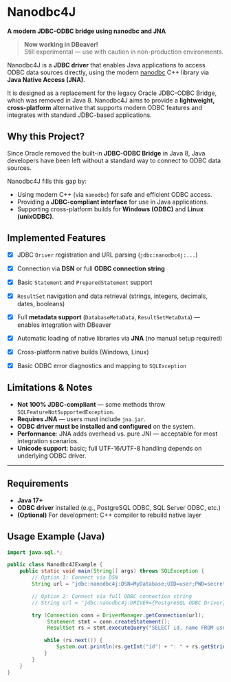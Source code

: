 # Nanodbc4J

**A modern JDBC-ODBC bridge using nanodbc and JNA**

>  **Now working in DBeaver!**  
>  Still experimental — use with caution in non-production environments.

Nanodbc4J is a **JDBC driver** that enables Java applications to access ODBC data sources directly, using the modern [nanodbc](https://github.com/nanodbc/nanodbc ) C++ library via **Java Native Access (JNA)**.

It is designed as a replacement for the legacy Oracle JDBC-ODBC Bridge, which was removed in Java 8. Nanodbc4J aims to provide a **lightweight, cross-platform** alternative that supports modern ODBC features and integrates with standard JDBC-based applications.

##  Why this Project?

Since Oracle removed the built-in **JDBC-ODBC Bridge** in Java 8, Java developers have been left without a standard way to connect to ODBC data sources.

Nanodbc4J fills this gap by:

- Using modern C++ (via `nanodbc`) for safe and efficient ODBC access.
- Providing a **JDBC-compliant interface** for use in Java applications.
- Supporting cross-platform builds for **Windows (ODBC)** and **Linux (unixODBC)**.

##  Implemented Features

- [x] JDBC `Driver` registration and URL parsing (`jdbc:nanodbc4j:...`)
- [x] Connection via **DSN** or full **ODBC connection string**
- [x] Basic `Statement` and `PreparedStatement` support
- [x] `ResultSet` navigation and data retrieval (strings, integers, decimals, dates, booleans)
- [x] Full **metadata support** (`DatabaseMetaData`, `ResultSetMetaData`) — enables integration with DBeaver
- [x] Automatic loading of native libraries via **JNA** (no manual setup required)
- [x] Cross-platform native builds (Windows, Linux)
- [x] Basic ODBC error diagnostics and mapping to `SQLException`


##  Limitations & Notes

- **Not 100% JDBC-compliant** — some methods throw `SQLFeatureNotSupportedException`.
- **Requires JNA** — users must include `jna.jar`.
- **ODBC driver must be installed and configured** on the system.
- **Performance**: JNA adds overhead vs. pure JNI — acceptable for most integration scenarios.
- **Unicode support**: basic; full UTF-16/UTF-8 handling depends on underlying ODBC driver.

---

## Requirements

- **Java 17+**
- **ODBC driver** installed (e.g., PostgreSQL ODBC, SQL Server ODBC, etc.)
- **(Optional)** For development: C++ compiler to rebuild native layer

##  Usage Example (Java)

```java
import java.sql.*;

public class Nanodbc4JExample {
    public static void main(String[] args) throws SQLException {
        // Option 1: Connect via DSN
        String url = "jdbc:nanodbc4j:DSN=MyDatabase;UID=user;PWD=secret";

        // Option 2: Connect via full ODBC connection string
        // String url = "jdbc:nanodbc4j:DRIVER={PostgreSQL ODBC Driver};SERVER=localhost;PORT=5432;DATABASE=test;UID=postgres;PWD=pass";

        try (Connection conn = DriverManager.getConnection(url);
             Statement stmt = conn.createStatement();
             ResultSet rs = stmt.executeQuery("SELECT id, name FROM users")) {

            while (rs.next()) {
                System.out.println(rs.getInt("id") + ": " + rs.getString("name"));
            }
        }
    }
}
